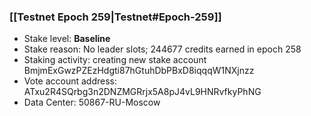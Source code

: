 ### [[Testnet Epoch 259|Testnet#Epoch-259]]
* Stake level: **Baseline**
* Stake reason: No leader slots; 244677 credits earned in epoch 258
* Staking activity: creating new stake account BmjmExGwzPZEzHdgti87hGtuhDbPBxD8iqqqW1NXjnzz
* Vote account address: ATxu2R4SQrbg3n2DNZMGRrjx5A8pJ4vL9HNRvfkyPhNG
* Data Center: 50867-RU-Moscow